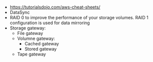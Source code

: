 - https://tutorialsdojo.com/aws-cheat-sheets/
- DataSync
- RAID 0 to improve the performance of your storage volumes. RAID 1 configuration is used for data mirroring
- Storage gateway:
  - File gateway
  - Volumne gateway: 
    - Cached gateway
    - Stored gateway
  - Tape gateway
